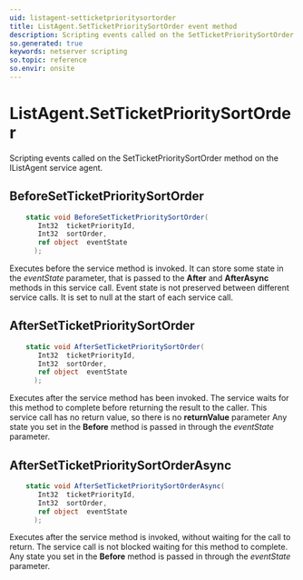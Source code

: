 ```yaml
---
uid: listagent-setticketprioritysortorder
title: ListAgent.SetTicketPrioritySortOrder event method
description: Scripting events called on the SetTicketPrioritySortOrder method on the ListAgent service agent.
so.generated: true
keywords: netserver scripting
so.topic: reference
so.envir: onsite
---
```

# ListAgent.SetTicketPrioritySortOrder

Scripting events called on the <see cref='M:IListAgent.SetTicketPrioritySortOrder'>SetTicketPrioritySortOrder</see> method on the <see cref='IListAgent'>IListAgent</see>  service agent.

## BeforeSetTicketPrioritySortOrder
```cs
    static void BeforeSetTicketPrioritySortOrder(
       Int32  ticketPriorityId,
       Int32  sortOrder,
       ref object  eventState
      );
```
Executes before the service method is invoked.
It can store some state in the *eventState* parameter, that is passed to the **After** and **AfterAsync** methods in this service call.
Event state is not preserved between different service calls. It is set to null at the start of each service call.
## AfterSetTicketPrioritySortOrder
```cs
    static void AfterSetTicketPrioritySortOrder(
       Int32  ticketPriorityId,
       Int32  sortOrder,
       ref object  eventState
      );
```
Executes after the service method has been invoked. The service waits for this method to complete before returning the result to the caller.
This service call has no return value, so there is no **returnValue** parameter
Any state you set in the **Before** method is passed in through the *eventState* parameter.
## AfterSetTicketPrioritySortOrderAsync
```cs
    static void AfterSetTicketPrioritySortOrderAsync(
       Int32  ticketPriorityId,
       Int32  sortOrder,
       ref object  eventState
      );
```
Executes after the service method is invoked, without waiting for the call to return.
The service call is not blocked waiting for this method to complete.
Any state you set in the **Before** method is passed in through the *eventState* parameter.

